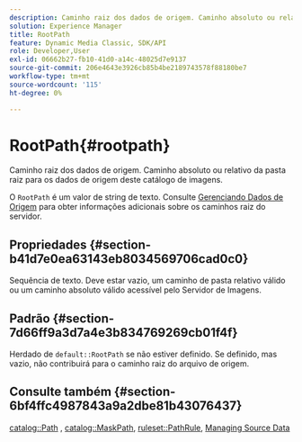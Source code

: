```yaml
---
description: Caminho raiz dos dados de origem. Caminho absoluto ou relativo da pasta raiz para os dados de origem deste catálogo de imagens.
solution: Experience Manager
title: RootPath
feature: Dynamic Media Classic, SDK/API
role: Developer,User
exl-id: 06662b27-fb10-41d0-a14c-48025d7e9137
source-git-commit: 206e4643e3926cb85b4be2189743578f88180be7
workflow-type: tm+mt
source-wordcount: '115'
ht-degree: 0%

---
```


# RootPath{#rootpath}

Caminho raiz dos dados de origem. Caminho absoluto ou relativo da pasta raiz para os dados de origem deste catálogo de imagens.

O `RootPath` é um valor de string de texto. Consulte [Gerenciando Dados de Origem](../../../../../is-api/image-serving-api-ref/c-configuration-and-administration/c-managing-content/r-source-data.md#reference-4eebd51b2db2401c90be771d3382329e) para obter informações adicionais sobre os caminhos raiz do servidor.

## Propriedades {#section-b41d7e0ea63143eb8034569706cad0c0}

Sequência de texto. Deve estar vazio, um caminho de pasta relativo válido ou um caminho absoluto válido acessível pelo Servidor de Imagens.

## Padrão {#section-7d66ff9a3d7a4e3b834769269cb01f4f}

Herdado de `default::RootPath` se não estiver definido. Se definido, mas vazio, não contribuirá para o caminho raiz do arquivo de origem.

## Consulte também {#section-6bf4ffc4987843a9a2dbe81b43076437}

[catalog::Path](/help/aem-is-ir-api/is-api/image-catalog/image-serving-api-ref/c-image-catalog-reference/c-image-svg-data-reference/c-image-data-reference/r-path-cat.md) ,  [catalog::MaskPath](/help/aem-is-ir-api/is-api/image-catalog/image-serving-api-ref/c-image-catalog-reference/c-image-svg-data-reference/c-image-data-reference/r-maskpath-cat.md),   [ruleset::PathRule](../../../../../is-api/image-catalog/image-serving-api-ref/c-image-catalog-reference/c-rule-set-reference/c-rule-set-reference.md#concept-3e5058cf3507470b82cac638df23ea8e),  [Managing Source Data](../../../../../is-api/image-serving-api-ref/c-configuration-and-administration/c-managing-content/r-source-data.md#reference-4eebd51b2db2401c90be771d3382329e)
